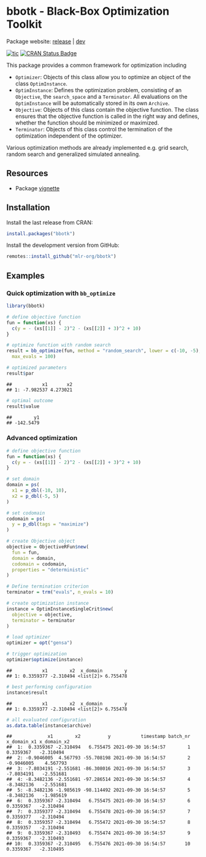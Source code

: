 
# bbotk - Black-Box Optimization Toolkit

Package website: [release](https://bbotk.mlr-org.com/) |
[dev](https://bbotk.mlr-org.com/dev/)

<!-- badges: start -->

[![tic](https://github.com/mlr-org/bbotk/workflows/tic/badge.svg?branch=main)](https://github.com/mlr-org/bbotk/actions)
[![CRAN Status
Badge](https://www.r-pkg.org/badges/version-ago/bbotk)](https://cran.r-project.org/package=bbotk)
<!-- badges: end -->

This package provides a common framework for optimization including

  - `Optimizer`: Objects of this class allow you to optimize an object
    of the class `OptimInstance`.
  - `OptimInstance`: Defines the optimization problem, consisting of an
    `Objective`, the `search_space` and a `Terminator`. All evaluations
    on the `OptimInstance` will be automatically stored in its own
    `Archive`.
  - `Objective`: Objects of this class contain the objective function.
    The class ensures that the objective function is called in the right
    way and defines, whether the function should be minimized or
    maximized.
  - `Terminator`: Objects of this class control the termination of the
    optimization independent of the optimizer.

Various optimization methods are already implemented e.g. grid search,
random search and generalized simulated annealing.

## Resources

  - Package
    [vignette](https://CRAN.R-project.org/package=bbotk/vignettes/bbotk.html)

## Installation

Install the last release from CRAN:

``` r
install.packages("bbotk")
```

Install the development version from GitHub:

``` r
remotes::install_github("mlr-org/bbotk")
```

## Examples

### Quick optimization with `bb_optimize`

``` r
library(bbotk)

# define objective function
fun = function(xs) {
  c(y = - (xs[[1]] - 2)^2 - (xs[[2]] + 3)^2 + 10)
}

# optimize function with random search
result = bb_optimize(fun, method = "random_search", lower = c(-10, -5), upper = c(10, 5),
  max_evals = 100)

# optimized parameters
result$par
```

    ##           x1       x2
    ## 1: -7.982537 4.273021

``` r
# optimal outcome
result$value
```

    ##        y1 
    ## -142.5479

### Advanced optimization

``` r
# define objective function
fun = function(xs) {
  c(y = - (xs[[1]] - 2)^2 - (xs[[2]] + 3)^2 + 10)
}

# set domain
domain = ps(
  x1 = p_dbl(-10, 10),
  x2 = p_dbl(-5, 5)
)

# set codomain
codomain = ps(
  y = p_dbl(tags = "maximize")
)

# create Objective object
objective = ObjectiveRFun$new(
  fun = fun,
  domain = domain,
  codomain = codomain,
  properties = "deterministic"
)

# Define termination criterion
terminator = trm("evals", n_evals = 10)

# create optimization instance
instance = OptimInstanceSingleCrit$new(
  objective = objective,
  terminator = terminator
)

# load optimizer
optimizer = opt("gensa")

# trigger optimization
optimizer$optimize(instance)
```

    ##           x1        x2  x_domain        y
    ## 1: 0.3359377 -2.310494 <list[2]> 6.755478

``` r
# best performing configuration
instance$result
```

    ##           x1        x2  x_domain        y
    ## 1: 0.3359377 -2.310494 <list[2]> 6.755478

``` r
# all evaluated configuration
as.data.table(instance$archive)
```

    ##             x1        x2          y           timestamp batch_nr x_domain_x1 x_domain_x2
    ##  1:  0.3359367 -2.310494   6.755475 2021-09-30 16:54:57        1   0.3359367   -2.310494
    ##  2: -0.9046005  4.567793 -55.708198 2021-09-30 16:54:57        2  -0.9046005    4.567793
    ##  3: -7.8034191 -2.551681 -86.308016 2021-09-30 16:54:57        3  -7.8034191   -2.551681
    ##  4: -8.3482136 -2.551681 -97.286514 2021-09-30 16:54:57        4  -8.3482136   -2.551681
    ##  5: -8.3482136 -1.985619 -98.114492 2021-09-30 16:54:57        5  -8.3482136   -1.985619
    ##  6:  0.3359367 -2.310494   6.755475 2021-09-30 16:54:57        6   0.3359367   -2.310494
    ##  7:  0.3359377 -2.310494   6.755478 2021-09-30 16:54:57        7   0.3359377   -2.310494
    ##  8:  0.3359357 -2.310494   6.755472 2021-09-30 16:54:57        8   0.3359357   -2.310494
    ##  9:  0.3359367 -2.310493   6.755474 2021-09-30 16:54:57        9   0.3359367   -2.310493
    ## 10:  0.3359367 -2.310495   6.755476 2021-09-30 16:54:57       10   0.3359367   -2.310495
